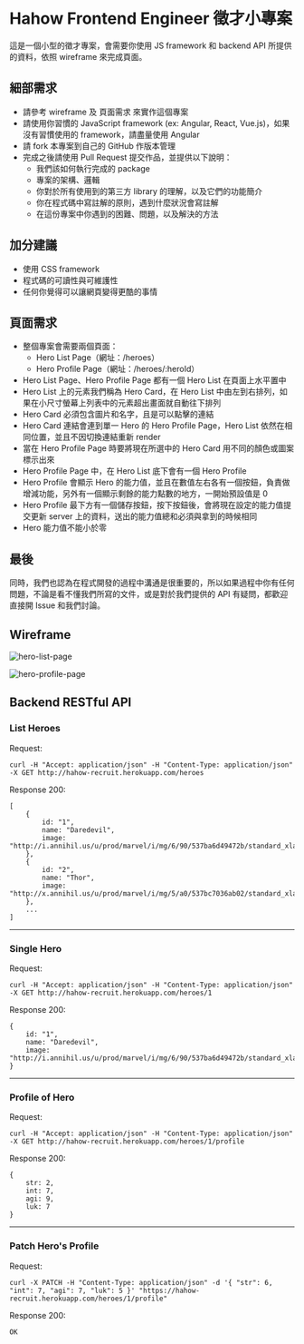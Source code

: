 # Hahow Frontend Engineer 徵才小專案

這是一個小型的徵才專案，會需要你使用 JS framework 和 backend API 所提供的資料，依照 wireframe 來完成頁面。

## 細部需求

- 請參考 wireframe 及 頁面需求 來實作這個專案
- 請使用你習慣的 JavaScript framework (ex: Angular, React, Vue.js)，如果沒有習慣使用的 framework，請盡量使用 Angular
- 請 fork 本專案到自己的 GitHub 作版本管理
- 完成之後請使用 Pull Request 提交作品，並提供以下說明：
  - 我們該如何執行完成的 package
  - 專案的架構、邏輯
  - 你對於所有使用到的第三方 library 的理解，以及它們的功能簡介
  - 你在程式碼中寫註解的原則，遇到什麼狀況會寫註解
  - 在這份專案中你遇到的困難、問題，以及解決的方法

## 加分建議

- 使用 CSS framework
- 程式碼的可讀性與可維護性
- 任何你覺得可以讓網頁變得更酷的事情

## 頁面需求

- 整個專案會需要兩個頁面：
  - Hero List Page（網址：/heroes）
  - Hero Profile Page（網址：/heroes/:heroId）
- Hero List Page、Hero Profile Page 都有一個 Hero List 在頁面上水平置中
- Hero List 上的元素我們稱為 Hero Card，在 Hero List 中由左到右排列，如果在小尺寸螢幕上列表中的元素超出畫面就自動往下排列
- Hero Card 必須包含圖片和名字，且是可以點擊的連結
- Hero Card 連結會連到單一 Hero 的 Hero Profile Page，Hero List 依然在相同位置，並且不因切換連結重新 render
- 當在 Hero Profile Page 時要將現在所選中的 Hero Card 用不同的顏色或圖案標示出來
- Hero Profile Page 中，在 Hero List 底下會有一個 Hero Profile
- Hero Profile 會顯示 Hero 的能力值，並且在數值左右各有一個按鈕，負責做增減功能，另外有一個顯示剩餘的能力點數的地方，一開始預設值是 0
- Hero Profile 最下方有一個儲存按鈕，按下按鈕後，會將現在設定的能力值提交更新 server 上的資料，送出的能力值總和必須與拿到的時候相同
- Hero 能力值不能小於零

## 最後

同時，我們也認為在程式開發的過程中溝通是很重要的，所以如果過程中你有任何問題，不論是看不懂我們所寫的文件，或是對於我們提供的 API 有疑問，都歡迎直接開 Issue 和我們討論。

## Wireframe

![hero-list-page](https://cloud.githubusercontent.com/assets/559351/19520231/151c12a6-9642-11e6-8405-2e700dc31dad.png)

![hero-profile-page](https://cloud.githubusercontent.com/assets/559351/19520255/2a231370-9642-11e6-9d3e-409e9ff667c5.png)

## Backend RESTful API

### List Heroes

Request:

```
curl -H "Accept: application/json" -H "Content-Type: application/json" -X GET http://hahow-recruit.herokuapp.com/heroes
```

Response 200:

```
[
    {
        id: "1",
        name: "Daredevil",
        image: "http://i.annihil.us/u/prod/marvel/i/mg/6/90/537ba6d49472b/standard_xlarge.jpg"
    },
    {
        id: "2",
        name: "Thor",
        image: "http://x.annihil.us/u/prod/marvel/i/mg/5/a0/537bc7036ab02/standard_xlarge.jpg"
    },
    ...
]
```

---

### Single Hero

Request:

```
curl -H "Accept: application/json" -H "Content-Type: application/json" -X GET http://hahow-recruit.herokuapp.com/heroes/1
```

Response 200:

```
{
    id: "1",
    name: "Daredevil",
    image: "http://i.annihil.us/u/prod/marvel/i/mg/6/90/537ba6d49472b/standard_xlarge.jpg"
}
```

---

### Profile of Hero

Request:

```
curl -H "Accept: application/json" -H "Content-Type: application/json" -X GET http://hahow-recruit.herokuapp.com/heroes/1/profile
```

Response 200:

```
{
    str: 2,
    int: 7,
    agi: 9,
    luk: 7
}
```

---

### Patch Hero's Profile

Request:

```
curl -X PATCH -H "Content-Type: application/json" -d '{ "str": 6, "int": 7, "agi": 7, "luk": 5 }' "https://hahow-recruit.herokuapp.com/heroes/1/profile"
```

Response 200:

```
OK
```